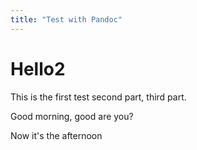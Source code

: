 ```yaml
---
title: "Test with Pandoc"
---
```


# Hello2
This is the first test second part, third part.

Good morning, good are you?

Now it's the afternoon
